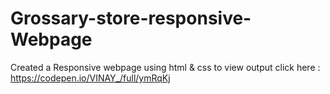 # Grossary-store-responsive-Webpage
Created a Responsive webpage using html & css 
to view output click here : https://codepen.io/VINAY_/full/ymRqKj

